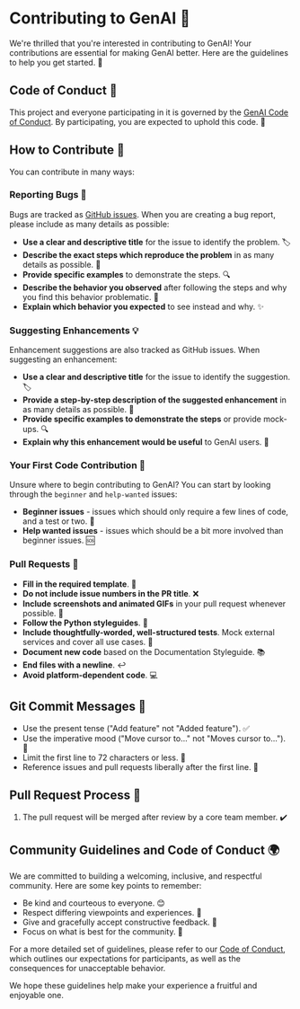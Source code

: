 # Contributing to GenAI 🌟

We're thrilled that you're interested in contributing to GenAI! Your contributions are essential for making GenAI better. Here are the guidelines to help you get started. 🚀

## Code of Conduct 📜

This project and everyone participating in it is governed by the [GenAI Code of Conduct](./code_of_conduct.md). By participating, you are expected to uphold this code. 🤝

## How to Contribute 🤔

You can contribute in many ways:

### Reporting Bugs 🐛

Bugs are tracked as [GitHub issues](https://github.com/derringi/genai/issues). When you are creating a bug report, please include as many details as possible:

- **Use a clear and descriptive title** for the issue to identify the problem. 🏷️
- **Describe the exact steps which reproduce the problem** in as many details as possible. 📝
- **Provide specific examples** to demonstrate the steps. 🔍
- **Describe the behavior you observed** after following the steps and why you find this behavior problematic. 🤔
- **Explain which behavior you expected** to see instead and why. ✨

### Suggesting Enhancements 💡

Enhancement suggestions are also tracked as GitHub issues. When suggesting an enhancement:

- **Use a clear and descriptive title** for the issue to identify the suggestion. 🏷️
- **Provide a step-by-step description of the suggested enhancement** in as many details as possible. 📝
- **Provide specific examples to demonstrate the steps** or provide mock-ups. 🔍
- **Explain why this enhancement would be useful** to GenAI users. 🌈

### Your First Code Contribution 👶

Unsure where to begin contributing to GenAI? You can start by looking through the `beginner` and `help-wanted` issues:

- **Beginner issues** - issues which should only require a few lines of code, and a test or two. 🌱
- **Help wanted issues** - issues which should be a bit more involved than beginner issues. 🆘

### Pull Requests 👐

- **Fill in the required template**. 📃
- **Do not include issue numbers in the PR title**. ❌
- **Include screenshots and animated GIFs** in your pull request whenever possible. 📸
- **Follow the Python styleguides**. 🐍
- **Include thoughtfully-worded, well-structured tests**. Mock external services and cover all use cases. 🧪
- **Document new code** based on the Documentation Styleguide. 📚
- **End files with a newline**. ↩️
- **Avoid platform-dependent code**. 💻

## Git Commit Messages 📝

- Use the present tense ("Add feature" not "Added feature"). ✅
- Use the imperative mood ("Move cursor to..." not "Moves cursor to..."). 🎯
- Limit the first line to 72 characters or less. 📏
- Reference issues and pull requests liberally after the first line. 🔗

## Pull Request Process 🔄

1. The pull request will be merged after review by a core team member. ✔️

## Community Guidelines and Code of Conduct 🌍

We are committed to building a welcoming, inclusive, and respectful community. Here are some key points to remember:

- Be kind and courteous to everyone. 😊
- Respect differing viewpoints and experiences. 🤝
- Give and gracefully accept constructive feedback. 🌟
- Focus on what is best for the community. 🌈

For a more detailed set of guidelines, please refer to our [Code of Conduct](CODE_OF_CONDUCT.md), which outlines our expectations for participants, as well as the consequences for unacceptable behavior.

We hope these guidelines help make your experience a fruitful and enjoyable one.

